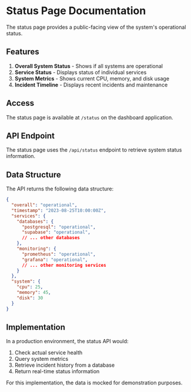 # Status Page Documentation

The status page provides a public-facing view of the system's operational status.

## Features

1. **Overall System Status** - Shows if all systems are operational
2. **Service Status** - Displays status of individual services
3. **System Metrics** - Shows current CPU, memory, and disk usage
4. **Incident Timeline** - Displays recent incidents and maintenance

## Access

The status page is available at `/status` on the dashboard application.

## API Endpoint

The status page uses the `/api/status` endpoint to retrieve system status information.

## Data Structure

The API returns the following data structure:

```json
{
  "overall": "operational",
  "timestamp": "2023-08-25T10:00:00Z",
  "services": {
    "databases": {
      "postgresql": "operational",
      "supabase": "operational",
      // ... other databases
    },
    "monitoring": {
      "prometheus": "operational",
      "grafana": "operational",
      // ... other monitoring services
    }
  },
  "system": {
    "cpu": 25,
    "memory": 45,
    "disk": 30
  }
}
```

## Implementation

In a production environment, the status API would:

1. Check actual service health
2. Query system metrics
3. Retrieve incident history from a database
4. Return real-time status information

For this implementation, the data is mocked for demonstration purposes.